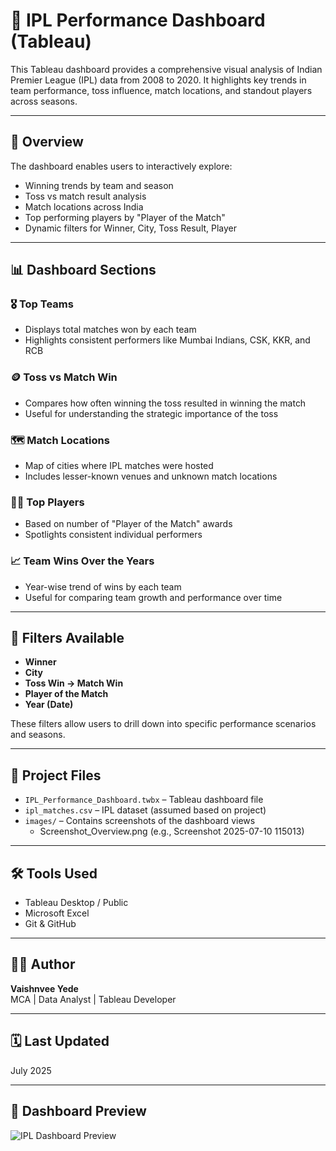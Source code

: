 # 🏏 IPL Performance Dashboard (Tableau)

This Tableau dashboard provides a comprehensive visual analysis of Indian Premier League (IPL) data from 2008 to 2020. It highlights key trends in team performance, toss influence, match locations, and standout players across seasons.

---

## 📘 Overview

The dashboard enables users to interactively explore:
- Winning trends by team and season
- Toss vs match result analysis
- Match locations across India
- Top performing players by "Player of the Match"
- Dynamic filters for Winner, City, Toss Result, Player

---

## 📊 Dashboard Sections

### 🎖️ Top Teams
- Displays total matches won by each team
- Highlights consistent performers like Mumbai Indians, CSK, KKR, and RCB

### 🪙 Toss vs Match Win
- Compares how often winning the toss resulted in winning the match
- Useful for understanding the strategic importance of the toss

### 🗺️ Match Locations
- Map of cities where IPL matches were hosted
- Includes lesser-known venues and unknown match locations

### 🧑‍🎤 Top Players
- Based on number of "Player of the Match" awards
- Spotlights consistent individual performers

### 📈 Team Wins Over the Years
- Year-wise trend of wins by each team
- Useful for comparing team growth and performance over time

---

## 🔎 Filters Available

- **Winner**
- **City**
- **Toss Win → Match Win**
- **Player of the Match**
- **Year (Date)**

These filters allow users to drill down into specific performance scenarios and seasons.

---

## 📁 Project Files

- `IPL_Performance_Dashboard.twbx` – Tableau dashboard file
- `ipl_matches.csv` – IPL dataset (assumed based on project)
- `images/` – Contains screenshots of the dashboard views
  - Screenshot_Overview.png (e.g., Screenshot 2025-07-10 115013)

---

## 🛠 Tools Used

- Tableau Desktop / Public
- Microsoft Excel
- Git & GitHub

---

## 👨‍💻 Author

**Vaishnvee Yede**  
MCA | Data Analyst | Tableau Developer

---

## 🗓️ Last Updated

July 2025

---

## 📸 Dashboard Preview

![IPL Dashboard Preview](images/Screenshot%202025-07-10%20115013.png)


